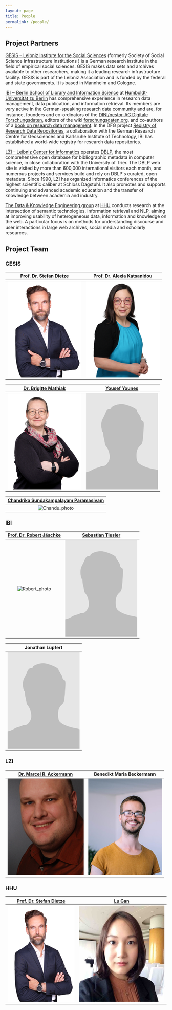 ```yaml
---
layout: page
title: People
permalink: /people/
---
```


## Project Partners

[GESIS – Leibniz Institute for the Social
Sciences](https://www.gesis.org/) (formerly Society of Social Science
Infrastructure Institutions ) is a German research institute in the
field of empirical social sciences. GESIS makes data sets and archives
available to other researchers, making it a leading research
infrastructure facility.  GESIS is part of the Leibniz Association and
is funded by the federal and state governments. It is based in
Mannheim and Cologne.

[IBI ‒ Berlin School of Library and Information
Science](https://www.ibi.hu-berlin.de/) at [Humboldt-Universität zu
Berlin](https://www.hu-berlin.de/) has comprehensive experience in
research data management, data publication, and information
retrieval. Its members are very active in the German-speaking research
data community and are, for instance, founders and co-ordinators of
the [DINI/nestor-AG Digitale
Forschungsdaten](https://dini.de/ag/dininestor-ag-forschungsdaten/),
editors of the wiki
[forschungsdaten.org](https://forschungsdaten.org), and co-authors of
a [book on research data
management](https://handbuch.tib.eu/w/Lehrbuch_Forschungsdatenmanagement). In
the DFG project [Registry of Research Data
Repositories](https://re3data.org), a collaboration with the German
Research Centre for Geosciences and Karlsruhe Institute of Technology,
IBI has established a world-wide registry for research data
repositories.

[LZI – Leibniz Center for Informatics](https://www.dagstuhl.de/)
operates [DBLP](https://dblp.org/), the most comprehensive open
database for bibliographic metadata in computer science, in close
collaboration with the University of Trier. The DBLP web site is
visited by more than 600,000 international visitors each month, and
numerous projects and services build and rely on DBLP's curated, open
metadata.  Since 1990, LZI has organized informatics conferences of
the highest scientific caliber at Schloss Dagstuhl. It also promotes
and supports continuing and advanced academic education and the
transfer of knowledge between academia and industry.

[The Data & Knowledge Engineering group](https://www.cs.hhu.de/en/research-groups/data-knowledge-engineering) at [HHU](https://www.hhu.de) conducts research at the intersection of semantic technologies, information retrieval and NLP, aiming at improving usability of heterogeneous data, information and knowledge on the web. A particular focus is on methods for understanding discourse and user interactions in large web archives, social media and scholarly resources.


## Project Team

### GESIS

|[Prof. Dr. Stefan Dietze](https://www.gesis.org/en/institute/staff/person/stefan.dietze)             |  [Prof. Dr. Alexia Katsanidou](https://www.gesis.org/en/institute/staff/person/alexia.katsanidou)      |
|:-------------------------:|:-------------------------:|
|<img alt="Dietze_Stefan_photo" src="/images/Dietze_Stefan_photo.png" height="300" />  |  <img alt="Katsanidou_Alexia_photo" src="/images/Katsanidou_Alexia_photo.png" height="300" /> |

|[Dr. Brigitte Mathiak](https://www.gesis.org/en/institute/staff/person/brigitte.mathiak)             |  [Yousef Younes](https://www.gesis.org/institut/mitarbeiterverzeichnis/person/Yousef.Younes)           |
|:-------------------------:|:-------------------------:|
|<img alt="Mathiak_Brigitte_photo" src="/images/Mathiak_Brigitte_photo.png" height="300" />  |  <img alt="Younes_Yousef_photo" src="/images/no_photo.png" height="300" />    |

|[Chandrika Sundakampalayam Paramasivam](https://de.linkedin.com/in/chandrika-s-p-523771130)       |
|:-------------------------:|
|<img alt="Chandu_photo" src="/images/Chandu_photo.png" height="300" />          |

### IBI

|[Prof. Dr. Robert Jäschke](https://amor.cms.hu-berlin.de/~jaeschkr/)| [Sebastian Tiesler](https://www.ibi.hu-berlin.de/de/institut/personen/tiesler/) |
|:-------------------------:|:-------------------------:|
|<img alt="Robert_photo" src="https://amor.cms.hu-berlin.de/~jaeschkr/img/me.jpg" height="300" /> |<img alt="Sebastian_photo" src="/images/no_photo.png" height="300" /> |

|Jonathan Lüpfert                                               |
|:-------------------------:|
|<img alt="Jonathan_photo" src="/images/no_photo.png" height="300" />  |

### LZI

|[Dr. Marcel R. Ackermann](https://dagstuhl.de/ackermann)       |  Benedikt Maria Beckermann |
|:-------------------------:|:-------------------------:|
|<img alt="Marcel_photo" src="/images/MRA_photo.jpg" height="300" /> | <img alt="Bene_photo" src="/images/Bene_photo.jpg" height="300" />  |

### HHU

[Prof. Dr. Stefan Dietze ](https://www.gesis.org/en/institute/staff/person/stefan.dietze) | [Lu Gan](lu.gan@insa-lyon.fr)
:-------------------------:|:-------------------------:
<img alt="Dietze_Stefan_photo" src="/images/Dietze_Stefan_photo.png" height="300" />| <img alt="LuGan_photo" src="/images/1516871931422.jpeg" height="300" />
